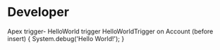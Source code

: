 # Developer
Apex trigger- HelloWorld
trigger HelloWorldTrigger on Account (before insert) {
    	System.debug('Hello World!');
}
